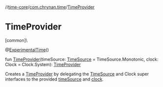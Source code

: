 //[time-core](../../index.md)/[com.chrynan.time](index.md)/[TimeProvider](-time-provider.md)

# TimeProvider

[common]\

@[ExperimentalTime](https://kotlinlang.org/api/latest/jvm/stdlib/kotlin.time/-experimental-time/index.html)()

fun [TimeProvider](-time-provider.md)(timeSource: [TimeSource](https://kotlinlang.org/api/latest/jvm/stdlib/kotlin.time/-time-source/index.html) = TimeSource.Monotonic, clock: Clock = Clock.System): [TimeProvider](-time-provider/index.md)

Creates a [TimeProvider](-time-provider/index.md) by delegating the [TimeSource](https://kotlinlang.org/api/latest/jvm/stdlib/kotlin.time/-time-source/index.html) and Clock super interfaces to the provided [timeSource](-time-provider.md) and [clock](-time-provider.md).
